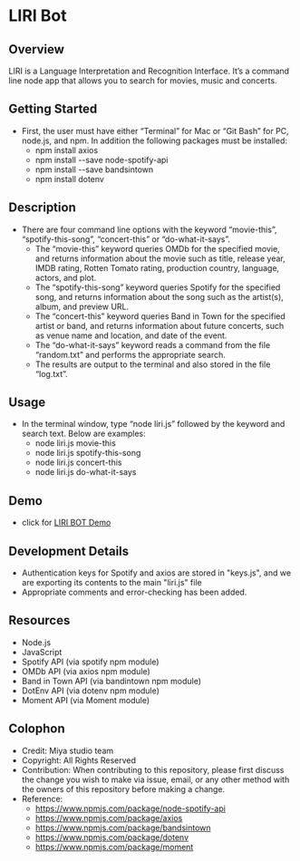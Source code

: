 # **LIRI Bot**

## Overview
LIRI is a Language Interpretation and Recognition Interface. It’s a command line node app that allows you to search for movies, music and concerts.

## Getting Started
*	First, the user must have either “Terminal” for Mac or “Git Bash” for PC, node.js, and npm. In addition the following packages must be installed:
    *	npm install axios
    *	npm install --save node-spotify-api
    *	npm install --save bandsintown
    *	npm install dotenv

## Description
*	There are four command line options with the keyword “movie-this”, “spotify-this-song”, “concert-this” or “do-what-it-says”. 
    *	The “movie-this” keyword queries OMDb for the specified movie, and returns information about the movie such as title, release year, IMDB rating, Rotten Tomato rating, production country, language, actors, and plot.
    *	The “spotify-this-song” keyword queries Spotify for the specified song, and returns information about the song such as the artist(s), album, and preview URL. 
    *	The “concert-this” keyword queries Band in Town for the specified artist or band, and returns information about future concerts, such as venue name and location, and date of the event. 
    *	The “do-what-it-says” keyword reads a command from the file “random.txt” and performs the appropriate search.
    *	The results are output to the terminal and also stored in the file “log.txt”.

## Usage
*	In the terminal window, type “node liri.js” followed by the keyword and search text. Below are examples: 
    *	node liri.js movie-this <any movie title>
    *	node liri.js spotify-this-song <any song title>
    *	node liri.js concert-this <any artist or band>
    *	node liri.js do-what-it-says

## Demo 
* click for [LIRI BOT Demo](https://www.youtube.com/watch?v=JwYxMcPPu1Q&feature=youtu.be)

## Development Details
*	Authentication keys for Spotify and axios are stored in "keys.js", and we are exporting its contents to the main "liri.js" file
*	Appropriate comments and error-checking has been added.

## Resources
*	Node.js
*	JavaScript
*	Spotify API (via spotify npm module)
*	OMDb API (via axios npm module)
*	Band in Town API (via bandintown npm module)
*	DotEnv API (via dotenv npm module)
*	Moment API (via Moment module)

## Colophon
- Credit: Miya studio team
- Copyright: All Rights Reserved
- Contribution: When contributing to this repository, please first discuss the change you wish to make via issue, email, or any other method with the owners of this repository before making a change.
- Reference: 
    - https://www.npmjs.com/package/node-spotify-api
    - https://www.npmjs.com/package/axios
    - https://www.npmjs.com/package/bandsintown
    - https://www.npmjs.com/package/dotenv
    - https://www.npmjs.com/package/moment